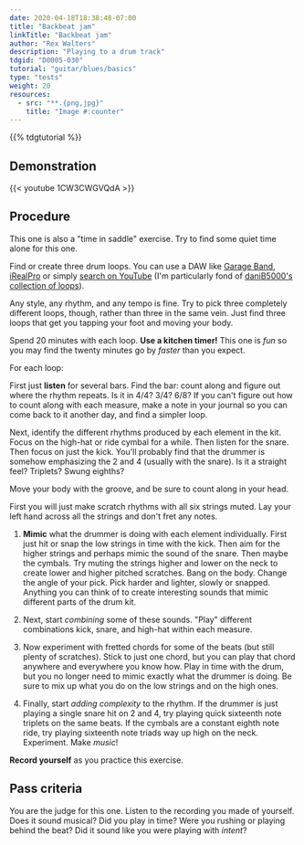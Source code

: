 ```yaml
---
date: 2020-04-18T18:38:48-07:00
title: "Backbeat jam"
linkTitle: "Backbeat jam"
author: "Rex Walters"
description: "Playing to a drum track"
tdgid: "D0005-030"
tutorial: "guitar/blues/basics"
type: "tests"
weight: 20
resources:
  - src: "**.{png,jpg}"
    title: "Image #:counter"
---
```


{{% tdgtutorial %}}


## Demonstration

{{< youtube 1CW3CWGVQdA  >}}

## Procedure

This one is also a "time in saddle" exercise. Try to find some quiet time alone for this one.

Find or create three drum loops. You can use a DAW like [Garage Band](https://www.apple.com/mac/garageband/), [iRealPro](https://irealpro.com) or simply [search on YouTube](https://www.google.com/search?as_q=drum+loop&as_sitesearch=youtube.com) (I'm particularly fond of [daniB5000's collection of loops](https://www.youtube.com/watch?v=UthENQ0TV8A&list=PLOJ1IeFyn1eirhy97EF7FB7F3kBnWg3yl&index=29)).

Any style, any rhythm, and any tempo is fine. Try to pick three completely different loops, though, rather than three in the same vein. Just find three loops that get you tapping your foot and moving your body.

Spend 20 minutes with each loop. **Use a kitchen timer!** This one is *fun* so you may find the twenty minutes go by *faster* than you expect.

For each loop:

First just **listen** for several bars. Find the bar: count along and figure out where the rhythm repeats. Is it in 4/4? 3/4? 6/8? If you can't figure out how to count along with each measure, make a note in your journal so you can come back to it another day, and find a simpler loop.

Next, identify the different rhythms produced by each element in the kit. Focus on the high-hat or ride cymbal for a while. Then listen for the snare. Then focus on just the kick. You'll probably find that the drummer is somehow emphasizing the 2 and 4 (usually with the snare). Is it a straight feel? Triplets? Swung eighths?

Move your body with the groove, and be sure to count along in your head.

First you will just make scratch rhythms with all six strings muted. Lay your left hand across all the strings and don't fret any notes.

1. **Mimic** what the drummer is doing with each element individually. First just hit or snap the low strings in time with the kick. Then aim for the higher strings and perhaps mimic the sound of the snare. Then maybe the cymbals. Try muting the strings higher and lower on the neck to create lower and higher pitched scratches. Bang on the body. Change the angle of your pick. Pick harder and lighter, slowly or snapped. Anything you can think of to create interesting sounds that mimic different parts of the drum kit.

2. Next, start *combining* some of these sounds. "Play" different combinations kick, snare, and high-hat within each measure.

3. Now experiment with fretted chords for some of the beats (but still plenty of scratches). Stick to just one chord, but you can play that chord anywhere and everywhere you know how. Play in time with the drum, but you no longer need to mimic exactly what the drummer is doing. Be sure to mix up what you do on the low strings and on the high ones.

4. Finally, start *adding complexity* to the rhythm. If the drummer is just playing a single snare hit on 2 and 4, try playing quick sixteenth note triplets on the same beats. If the cymbals are a constant eighth note ride, try playing sixteenth note triads way up high on the neck. Experiment. Make *music*!

**Record yourself** as you practice this exercise.

## Pass criteria

You are the judge for this one. Listen to the recording you made of yourself. Does it sound musical? Did you play in time? Were you rushing or playing behind the beat? Did it sound like you were playing with *intent*?
